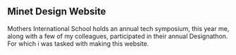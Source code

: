 ## Minet Design Website

Mothers International School holds an annual tech symposium, this year me, along with a few of my colleagues, participated in their annual Designathon. For which
i was tasked with making this website. 
